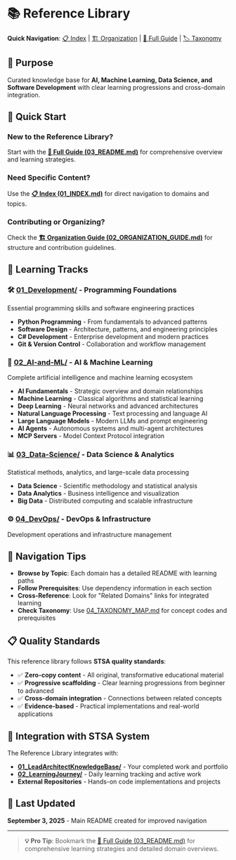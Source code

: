 # 📚 Reference Library

**Quick Navigation**: [📋 Index](01_INDEX.md) | [🏗️ Organization](02_ORGANIZATION_GUIDE.md) | [📖 Full Guide](03_README.md) | [🏷️ Taxonomy](04_TAXONOMY_MAP.md)

## 🎯 Purpose

Curated knowledge base for **AI, Machine Learning, Data Science, and Software Development** with clear learning progressions and cross-domain integration.

## 🚀 Quick Start

### **New to the Reference Library?**

Start with the **[📖 Full Guide (03_README.md)](03_README.md)** for comprehensive overview and learning strategies.

### **Need Specific Content?**

Use the **[📋 Index (01_INDEX.md)](01_INDEX.md)** for direct navigation to domains and topics.

### **Contributing or Organizing?**

Check the **[🏗️ Organization Guide (02_ORGANIZATION_GUIDE.md)](02_ORGANIZATION_GUIDE.md)** for structure and contribution guidelines.

## 📂 Learning Tracks

### **🛠️ [01_Development/](01_Development/)** - Programming Foundations

Essential programming skills and software engineering practices

- **Python Programming** - From fundamentals to advanced patterns
- **Software Design** - Architecture, patterns, and engineering principles  
- **C# Development** - Enterprise development and modern practices
- **Git & Version Control** - Collaboration and workflow management

### **🤖 [02_AI-and-ML/](02_AI-and-ML/)** - AI & Machine Learning

Complete artificial intelligence and machine learning ecosystem

- **AI Fundamentals** - Strategic overview and domain relationships
- **Machine Learning** - Classical algorithms and statistical learning
- **Deep Learning** - Neural networks and advanced architectures
- **Natural Language Processing** - Text processing and language AI
- **Large Language Models** - Modern LLMs and prompt engineering
- **AI Agents** - Autonomous systems and multi-agent architectures
- **MCP Servers** - Model Context Protocol integration

### **📊 [03_Data-Science/](03_Data-Science/)** - Data Science & Analytics

Statistical methods, analytics, and large-scale data processing

- **Data Science** - Scientific methodology and statistical analysis
- **Data Analytics** - Business intelligence and visualization
- **Big Data** - Distributed computing and scalable infrastructure

### **⚙️ [04_DevOps/](04_DevOps/)** - DevOps & Infrastructure

Development operations and infrastructure management

## 🧭 Navigation Tips

- **Browse by Topic**: Each domain has a detailed README with learning paths
- **Follow Prerequisites**: Use dependency information in each section
- **Cross-Reference**: Look for "Related Domains" links for integrated learning
- **Check Taxonomy**: Use [04_TAXONOMY_MAP.md](04_TAXONOMY_MAP.md) for concept codes and prerequisites

## 📋 Quality Standards

This reference library follows **STSA quality standards**:

- ✅ **Zero-copy content** - All original, transformative educational material
- ✅ **Progressive scaffolding** - Clear learning progressions from beginner to advanced
- ✅ **Cross-domain integration** - Connections between related concepts
- ✅ **Evidence-based** - Practical implementations and real-world applications

## 🔗 Integration with STSA System

The Reference Library integrates with:

- **[01_LeadArchitectKnowledgeBase/](../01_LeadArchitectKnowledgeBase/)** - Your completed work and portfolio
- **[02_LearningJourney/](../02_LearningJourney/)** - Daily learning tracking and active work
- **External Repositories** - Hands-on code implementations and projects

## 📅 Last Updated

**September 3, 2025** - Main README created for improved navigation

---

> **💡 Pro Tip**: Bookmark the [📖 Full Guide (03_README.md)](03_README.md) for comprehensive learning strategies and detailed domain overviews.
